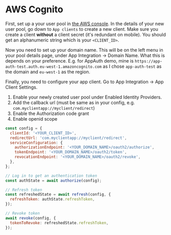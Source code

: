 # AWS Cognito

First, set up a your user pool in [the AWS console](https://eu-west-1.console.aws.amazon.com/cognito). In the details of your new user pool, go down to `App clients` to create a new client. Make sure you create a client **without** a client secret (it's redundant on mobile). You should get an alphanumeric string which is your `<CLIENT_ID>`.

Now you need to set up your domain name. This will be on the left menu in your pool details page, under App Integration -> Domain Name. What this is depends on your preference. E.g. for AppAuth demo, mine is `https://app-auth-test.auth.eu-west-1.amazoncognito.com` as I chose `app-auth-test` as the domain and `eu-west-1` as the region.

Finally, you need to configure your app client. Go to App Integration -> App Client Settings.

1. Enable your newly created user pool under Enabled Identity Providers.
2. Add the callback url (must be same as in your config, e.g. `com.myclientapp://myclient/redirect`)
3. Enable the Authorization code grant
4. Enable openid scope

```js
const config = {
  clientId: '<YOUR_CLIENT_ID>',
  redirectUrl: 'com.myclientapp://myclient/redirect',
  serviceConfiguration: {
    authorizationEndpoint: '<YOUR_DOMAIN_NAME>/oauth2/authorize',
    tokenEndpoint: '<YOUR_DOMAIN_NAME>/oauth2/token',
    revocationEndpoint: '<YOUR_DOMAIN_NAME>/oauth2/revoke',
  },
};

// Log in to get an authentication token
const authState = await authorize(config);

// Refresh token
const refreshedState = await refresh(config, {
  refreshToken: authState.refreshToken,
});

// Revoke token
await revoke(config, {
  tokenToRevoke: refreshedState.refreshToken,
});
```

